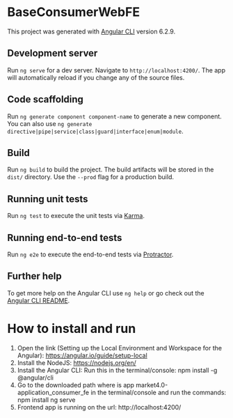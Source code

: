 # BaseConsumerWebFE

This project was generated with [Angular CLI](https://github.com/angular/angular-cli) version 6.2.9.

## Development server

Run `ng serve` for a dev server. Navigate to `http://localhost:4200/`. The app will automatically reload if you change any of the source files.

## Code scaffolding

Run `ng generate component component-name` to generate a new component. You can also use `ng generate directive|pipe|service|class|guard|interface|enum|module`.

## Build

Run `ng build` to build the project. The build artifacts will be stored in the `dist/` directory. Use the `--prod` flag for a production build.

## Running unit tests

Run `ng test` to execute the unit tests via [Karma](https://karma-runner.github.io).

## Running end-to-end tests

Run `ng e2e` to execute the end-to-end tests via [Protractor](http://www.protractortest.org/).

## Further help

To get more help on the Angular CLI use `ng help` or go check out the [Angular CLI README](https://github.com/angular/angular-cli/blob/master/README.md).

# How to install and run #
1. Open the link (Setting up the Local Environment and Workspace for the Angular):
     https://angular.io/guide/setup-local
2. Install the NodeJS:
      https://nodejs.org/en/
3. Install the Angular CLI:
      Run this in the terminal/console:
           npm install -g @angular/cli
4. Go to the downloaded path where is app market4.0-application_consumer_fe in the terminal/console and run the commands:
	npm install
	ng serve
5. Frontend app is running on the url: http://localhost:4200/

